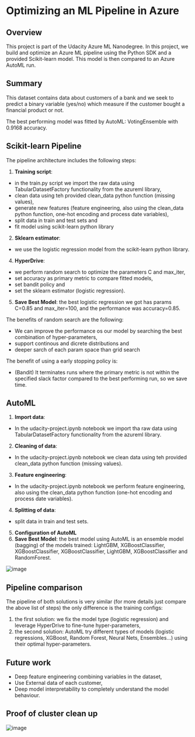 # Optimizing an ML Pipeline in Azure

## Overview
This project is part of the Udacity Azure ML Nanodegree.
In this project, we build and optimize an Azure ML pipeline using the Python SDK and a provided Scikit-learn model.
This model is then compared to an Azure AutoML run.

## Summary
This dataset contains data about customers of a bank and we seek to predict a binary variable (yes/no) which measure if the customer bought a financial product or not.

The best performing model was fitted by AutoML: VotingEnsemble with 0.9168 accuracy.

## Scikit-learn Pipeline
The pipeline architecture includes the following steps:
1. **Training script**: 
  - in the train.py script we import the raw data using TabularDatasetFactory functionality from the azureml library, 
  - clean data using teh provided clean_data python function (missing values), 
  - generate new features (feature engineering, also using the clean_data python function, one-hot encoding and process date variables),
  - split data in train and test sets and 
  - fit model using scikit-learn python library
2. **Sklearn estimator**: 
  - we use the logistic regression model from the scikit-learn python library.
4. **HyperDrive**: 
  - we perform random search to optimize the parameters C and max_iter, 
  - set accuracy as primary metric to compare fitted models, 
  - set bandit policy and 
  - set the sklearn estimator (logistic regression).
5. **Save Best Model**: the best logistic regression we got has params C=0.85 and max_iter=100, and the performance was accuracy=0.85.

The benefits of random search are the following: 
- We can improve the performance os our model by searching the best combination of hyper-parameters,
- support continous and dicrete distributions and
- deeper sarch of each param space than grid search

The benefit of using a early stopping policy is:
- (Bandit) It terminates runs where the primary metric is not within the specified slack factor compared to the best performing run, so we save time.

## AutoML
1. **Import data**:
  - In the udacity-project.ipynb notebook we import tha raw data using TabularDatasetFactory functionality from the azureml library.
2. **Cleaning of data**:
  - In the udacity-project.ipynb notebook we clean data using teh provided clean_data python function (missing values).
3. **Feature engineering**:
  - In the udacity-project.ipynb notebook we perform feature engineering, also using the clean_data python function (one-hot encoding and process date variables).
4. **Splitting of data**:
  - split data in train and test sets.
5. **Configuration of AutoML**
6. **Save Best Model**: the best model using AutoML is an ensemble model (bagging) of the models trained: LightGBM, XGBoostClassifier, XGBoostClassifier, XGBoostClassifier, LightGBM, XGBoostClassifier and RandomForest.

![image](https://user-images.githubusercontent.com/32734434/117157619-050c8f00-adbf-11eb-9651-3b448ec332f4.png)

## Pipeline comparison
The pipeline of both solutions is very similar (for more details just compare the above list of steps) the only difference is the training configs:
1. the first solution: we fix the model type (logistic regression) and leverage HyperDrive to fine-tune hyper-parameters,
2. the second solution: AutoML try different types of models (logistic regressions, XGBoost, Random Forest, Neural Nets, Ensembles...) using their optimal hyper-parameters.

## Future work
- Deep feature engineering combining variables in the dataset,
- Use External data of each customer,
- Deep model interpretability to completely understand the model behaviour.

## Proof of cluster clean up
![image](https://user-images.githubusercontent.com/32734434/117159195-608b4c80-adc0-11eb-9959-7dadd3bf13a9.png)
